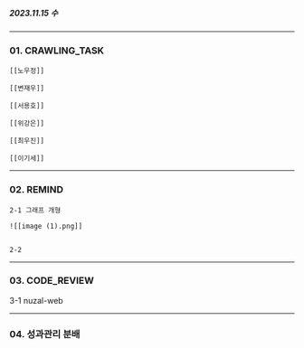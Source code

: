 ##### 2023.11.15 수
---

### 01. CRAWLING_TASK

	[[노우정]]
	
	[[변재우]]
	
	[[서용호]]
	
	[[위강은]]
	
	[[최우진]]
	
	[[이기세]]


---
### 02. REMIND

	2-1 그래프 개형

	![[image (1).png]]


	2-2 


---
### 03. CODE_REVIEW

3-1 nuzal-web


---

### 04. 성과관리 분배